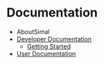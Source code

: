 # Documentation #

  * AboutSimal
  * [Developer Documentation](DeveloperTOC.md)
    * [Getting Started](GettingStarted.md)
  * [User Documentation](UserTOC.md)